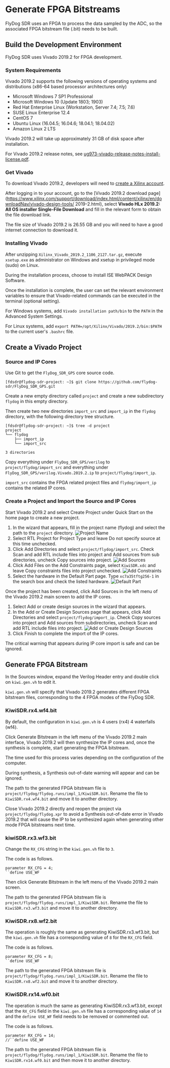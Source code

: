 # Generate FPGA Bitstreams

FlyDog SDR uses an FPGA to process the data sampled by the ADC, so the associated FPGA bitstream file (.bit) needs to be built.

## Build the Development Environment

FlyDog SDR uses Vivado 2019.2 for FPGA development.

### System Requirements

Vivado 2019.2 supports the following versions of operating systems and distributions (x86-64 based processor architectures only)

 - Microsoft Windows 7 SP1 Professional
 - Microsoft Windows 10 (Update 1803; 1903)
 - Red Hat Enterprise Linux (Workstation, Server 7.4; 7.5; 7.6)
 - SUSE Linux Enterprise 12.4
 - CentOS 7
 - Ubuntu Linux (16.04.5; 16.04.6; 18.04.1; 18.04.02)
 - Amazon Linux 2 LTS

Vivado 2019.2 will take up approximately 31 GB of disk space after installation.

For Vivado 2019.2 release notes, see [ug973-vivado-release-notes-install-license.pdf](https://www.xilinx.com/support/documentation/sw_manuals/xilinx2019_2/ug973-vivado-release-notes-install-license.pdf).

### Get Vivado

To download Vivado 2019.2, developers will need to [create a Xilinx account](https://www.xilinx.com/registration/create-account.html).

After logging in to your account, go to the [Vivado 2019.2 download page](https://www.xilinx.com/support/download/index.html/content/xilinx/en/downloadNav/vivado-design-tools/ 2019-2.html), select **Vivado HLx 2019.2: All OS installer Single-File Download** and fill in the relevant form to obtain the file download link.

The file size of Vivado 2019.2 is 26.55 GB and you will need to have a good internet connection to download it.

### Installing Vivado

After unzipping `Xilinx_Vivado_2019.2_1106_2127.tar.gz`, execute `xsetup.exe` as administrator on Windows and xsetup in privileged mode (sudo) on Linux.

During the installation process, choose to install ISE WebPACK Design Software.

Once the installation is complete, the user can set the relevant environment variables to ensure that Vivado-related commands can be executed in the terminal (optional setting).

For Windows systems, add `Vivado installation path/bin` to the `PATH` in the Advanced System Settings.

For Linux systems, add `export PATH=/opt/Xilinx/Vivado/2019.2/bin:$PATH` to the current user's `.bashrc` file.

## Create a Vivado Project

### Source and IP Cores

Use Git to get the `FlyDog_SDR_GPS` core source code.

```
[fdsdr@flydog-sdr-project: ~]$ git clone https://github.com/flydog-sdr/FlyDog_SDR_GPS.git
```

Create a new empty directory called `project` and create a new subdirectory `flydog` in this empty directory.

Then create two new directories `import_src` and `import_ip` in the `flydog` directory, with the following directory tree structure.

```
[fdsdr@flydog-sdr-project: ~]$ tree -d project
project
└── flydog
    ├── import_ip
    └── import_src

3 directories
```

Copy everything under `FlyDog_SDR_GPS/verilog` to `project/flydog/import_src` and everything under `FlyDog_SDR_GPS/verilog.Vivado.2019.2.ip` to `project/flydog/import_ip`.

`import_src` contains the FPGA related project files and `flydog/import_ip` contains the related IP cores.

### Create a Project and Import the Source and IP Cores

Start Vivado 2019.2 and select Create Project under Quick Start on the home page to create a new project.

 1. In the wizard that appears, fill in the project name (flydog) and select the path to the `project` directory.
![Project Name](/developer/fpga_1.png "Project Name")
 2. Select RTL Project for Project Type and leave Do not specify source at this time unchecked.
 3. Click Add Directories and select `project/flydog/import_src`. Check Scan and add RTL include files into project and Add sources from sub directories, uncheck Copy sources into project.
![Add Sources](/developer/fpga_2.png "Add Sources")
 4. Click Add Files on the Add Constraints page, select `KiwiSDR.xdc` and leave Copy constraints files into project unchecked.
![Add Constraints](/developer/fpga_3.png "Add Constraints")
 5. Select the hardware in the Default Part page. Type `xc7a35tftg256-1` in the search box and check the listed hardware.
![Default Part](/developer/fpga_4.png "Default Part")

Once the project has been created, click Add Sources in the left menu of the Vivado 2019.2 main screen to add the IP cores.

 1. Select Add or create design sources in the wizard that appears.
 2. In the Add or Create Design Sources page that appears, click Add Directories and select `project/flydog/import_ip`. Check Copy sources into project and Add sources from subdirectories, uncheck Scan and add RTL include files into project.
![Add or Create Design Sources](/developer/fpga_5.png "Add or Create Design Sources")
 3. Click Finish to complete the import of the IP cores.

The critical warning that appears during IP core import is safe and can be ignored.

## Generate FPGA Bitstream

In the Sources window, expand the Verilog Header entry and double click on `kiwi.gen.vh` to edit it.

`kiwi.gen.vh` will specify that Vivado 2019.2 generates different FPGA bitstream files, corresponding to the 4 FPGA modes of the FlyDog SDR.

### KiwiSDR.rx4.wf4.bit

By default, the configuration in `kiwi.gen.vh` is 4 users (rx4) 4 waterfalls (wf4).

Click Generate Bitstream in the left menu of the Vivado 2019.2 main interface, Vivado 2019.2 will then synthesize the IP cores and, once the synthesis is complete, start generating the FPGA bitstream.

The time used for this process varies depending on the configuration of the computer.

During synthesis, a Synthesis out-of-date warning will appear and can be ignored.

The path to the generated FPGA bitstream file is `project/flydog/flydog.runs/impl_1/KiwiSDR.bit`. Rename the file to `KiwiSDR.rx4.wf4.bit` and move it to another directory.

Close Vivado 2019.2 directly and reopen the project via `project/flydog/flydog.xpr` to avoid a Synthesis out-of-date error in Vivado 2019.2 that will cause the IP to be synthesized again when generating other mode FPGA bitstreams next time.

### kiwiSDR.rx3.wf3.bit

Change the `RX_CFG` string in the `kiwi.gen.vh` file to `3`.

The code is as follows.

```
parameter RX_CFG = 4;
``define USE_WF
```

Then click Generate Bitstream in the left menu of the Vivado 2019.2 main screen.

The path to the generated FPGA bitstream file is ``project/flydog/flydog.runs/impl_1/KiwiSDR.bit``. Rename the file to `KiwiSDR.rx3.wf3.bit` and move it to another directory.

### KiwiSDR.rx8.wf2.bit

The operation is roughly the same as generating KiwiSDR.rx3.wf3.bit, but the `kiwi.gen.vh` file has a corresponding value of `8` for the `RX_CFG` field.

The code is as follows.

```
parameter RX_CFG = 8;
``define USE_WF
```

The path to the generated FPGA bitstream file is ``project/flydog/flydog.runs/impl_1/KiwiSDR.bit``. Rename the file to `KiwiSDR.rx8.wf2.bit` and move it to another directory.

### KiwiSDR.rx14.wf0.bit

The operation is much the same as generating KiwiSDR.rx3.wf3.bit, except that the `RX_CFG` field in the `kiwi.gen.vh` file has a corresponding value of `14` and the `define USE_WF` field needs to be removed or commented out.

The code is as follows.

```
parameter RX_CFG = 14;
//``define USE_WF
```

The path to the generated FPGA bitstream file is ``project/flydog/flydog.runs/impl_1/KiwiSDR.bit``. Rename the file to `KiwiSDR.rx14.wf0.bit` and then move it to another directory.
